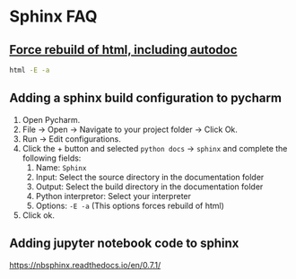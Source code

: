 # Sphinx FAQ

## [Force rebuild of html, including autodoc](http://stackoverflow.com/questions/21019505/sphinx-force-rebuild-of-html-including-autodoc)
```bash
html -E -a
```
## Adding a sphinx build configuration to pycharm
1. Open Pycharm.
2. File -> Open -> Navigate to your project folder -> Click Ok.
3. Run -> Edit configurations. 
4. Click the + button and selected `python docs` -> `sphinx` and complete the 
following fields:
    1. Name: `Sphinx`
    2. Input: Select the source directory in the documentation folder
    3. Output: Select the build directory in the documentation folder
    4. Python interpretor: Select your interpreter
    5. Options: `-E -a` (This options forces rebuild of html)
5. Click ok.

## Adding jupyter notebook code to sphinx
https://nbsphinx.readthedocs.io/en/0.7.1/
